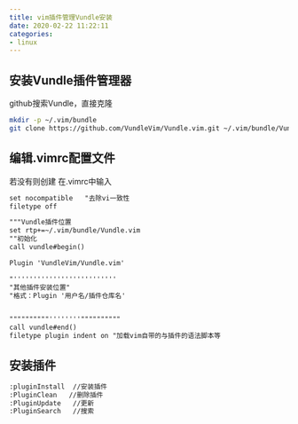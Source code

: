 ```yaml
---
title: vim插件管理Vundle安装
date: 2020-02-22 11:22:11
categories:
- linux
---
```

## 安装Vundle插件管理器

github搜索Vundle，直接克隆

```bash
mkdir -p ~/.vim/bundle
git clone https://github.com/VundleVim/Vundle.vim.git ~/.vim/bundle/Vundle.vim
```

## 编辑.vimrc配置文件

若没有则创建
在.vimrc中输入

```txt
set nocompatible   "去除vi一致性
filetype off 

"""Vundle插件位置
set rtp+=~/.vim/bundle/Vundle.vim
""初始化
call vundle#begin()

Plugin 'VundleVim/Vundle.vim'

"''''''''''''''''''''''''''
"其他插件安装位置"
"格式：Plugin '用户名/插件仓库名'


""""""""""''''''''""""""""""
call vundle#end()
filetype plugin indent on "加载vim自带的与插件的语法脚本等
```

## 安装插件

```sh
:pluginInstall  //安装插件
:PluginClean   //删除插件
:PluginUpdate   //更新
:PluginSearch   //搜索
```
